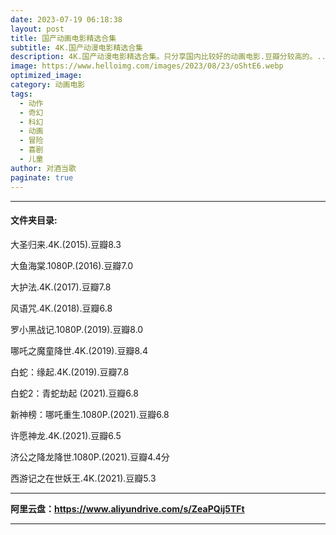 ```yaml
---
date: 2023-07-19 06:18:38
layout: post
title: 国产动画电影精选合集
subtitle: 4K.国产动漫电影精选合集
description: 4K.国产动漫电影精选合集。只分享国内比较好的动画电影.豆瓣分较高的。...  
image: https://www.helloimg.com/images/2023/08/23/oShtE6.webp
optimized_image: 
category: 动画电影
tags:
  - 动作
  - 奇幻
  - 科幻
  - 动画
  - 冒险
  - 喜剧
  - 儿童
author: 对酒当歌
paginate: true
---
```


---

#### 文件夹目录:

大圣归来.4K.(2015).豆瓣8.3

大鱼海棠.1080P.(2016).豆瓣7.0

大护法.4K.(2017).豆瓣7.8

风语咒.4K.(2018).豆瓣6.8

罗小黑战记.1080P.(2019).豆瓣8.0

哪吒之魔童降世.4K.(2019).豆瓣8.4

白蛇：缘起.4K.(2019).豆瓣7.8

白蛇2：青蛇劫起 (2021).豆瓣6.8

新神榜：哪吒重生.1080P.(2021).豆瓣6.8

许愿神龙.4K.(2021).豆瓣6.5

济公之降龙降世.1080P.(2021).豆瓣4.4分

西游记之在世妖王.4K.(2021).豆瓣5.3  

---

**阿里云盘：<https://www.aliyundrive.com/s/ZeaPQij5TFt>**

---
